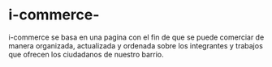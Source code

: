 # i-commerce-
i-commerce se basa en una pagina con el fin de que se puede comerciar de manera organizada, actualizada y ordenada sobre los integrantes y trabajos que ofrecen los ciudadanos de nuestro barrio.
